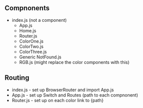 ## Compnonents
- index.js (not a component)
  - App.js
  - Home.js
  - Router.js
  - ColorOne.js
  - ColorTwo.js
  - ColorThree.js
  - Generic NotFound.js
  - RGB.js (might replace the color components with this)


## Routing 
- index.js - set up BrowserRouter and import App.js
- App.js - set up Switch and Routes (path to each compnonent)
- Router.js - set up <Links> on each color link to {path}

